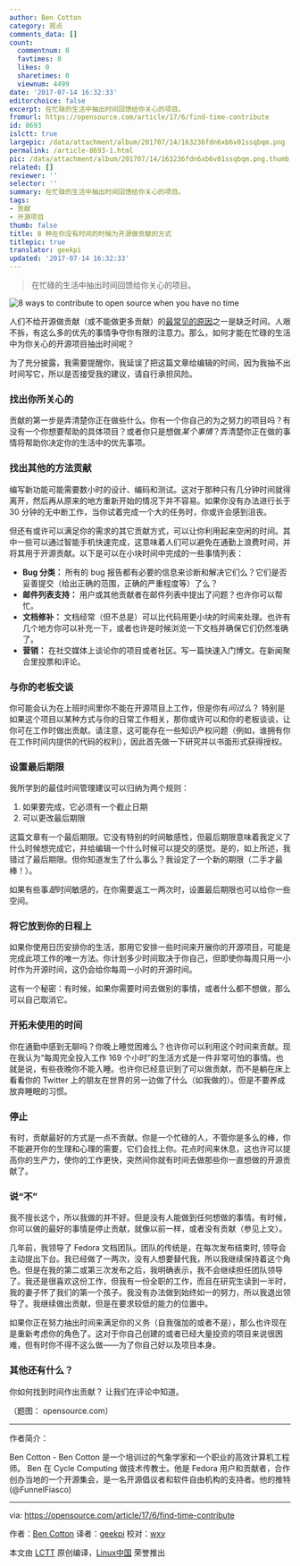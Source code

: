 ```yaml
---
author: Ben Cotton
category: 观点
comments_data: []
count:
  commentnum: 0
  favtimes: 0
  likes: 0
  sharetimes: 0
  viewnum: 4499
date: '2017-07-14 16:32:33'
editorchoice: false
excerpt: 在忙碌的生活中抽出时间回馈给你关心的项目。
fromurl: https://opensource.com/article/17/6/find-time-contribute
id: 8693
islctt: true
largepic: /data/attachment/album/201707/14/163236fdn6xb6v01ssqbqm.png
permalink: /article-8693-1.html
pic: /data/attachment/album/201707/14/163236fdn6xb6v01ssqbqm.png.thumb.jpg
related: []
reviewer: ''
selector: ''
summary: 在忙碌的生活中抽出时间回馈给你关心的项目。
tags:
- 贡献
- 开源项目
thumb: false
title: 8 种在你没有时间的时候为开源做贡献的方式
titlepic: true
translator: geekpi
updated: '2017-07-14 16:32:33'
---
```



> 
> 在忙碌的生活中抽出时间回馈给你关心的项目。
> 
> 
> 


![8 ways to contribute to open source when you have no time](/data/attachment/album/201707/14/163236fdn6xb6v01ssqbqm.png "8 ways to contribute to open source when you have no time")


人们不给开源做贡献（或不能做更多贡献）的[最常见的原因](http://naramore.net/blog/why-people-don-t-contribute-to-os-projects-and-what-we-can-do-about-it)之一是缺乏时间。人艰不拆，有这么多的优先的事情争夺你有限的注意力。那么，如何才能在忙碌的生活中为你关心的开源项目抽出时间呢？


为了充分披露，我需要提醒你，我延误了把这篇文章给编辑的时间，因为我抽不出时间写它，所以是否接受我的建议，请自行承担风险。


### 找出你所关心的


贡献的第一步是弄清楚你正在做些什么。你有一个你自己的为之努力的项目吗？有没有一个你想要帮助的具体项目？或者你只是想做*某个事情*？弄清楚你正在做的事情将帮助你决定你的生活中的优先事项。


### 找出其他的方法贡献


编写新功能可能需要数小时的设计、编码和测试。这对于那种只有几分钟时间就得离开，然后再从原来的地方重新开始的情况下并不容易。如果你没有办法进行长于 30 分钟的无中断工作，当你试着完成一个大的任务时，你或许会感到沮丧。


但还有或许可以满足你的需求的其它贡献方式，可以让你利用起来空闲的时间。其中一些可以通过智能手机快速完成，这意味着人们可以避免在通勤上浪费时间，并将其用于开源贡献。以下是可以在小块时间中完成的一些事情列表：


* **Bug 分类：** 所有的 bug 报告都有必要的信息来诊断和解决它们么？它们是否妥善提交（给出正确的范围，正确的严重程度等）了么？
* **邮件列表支持：** 用户或其他贡献者在邮件列表中提出了问题？也许你可以帮忙。
* **文档修补：** 文档经常（但不总是）可以比代码用更小块的时间来处理。也许有几个地方你可以补充一下，或者也许是时候浏览一下文档并确保它们仍然准确了。
* **营销：** 在社交媒体上谈论你的项目或者社区。写一篇快速入门博文。在新闻聚合里投票和评论。


### 与你的老板交谈


你可能会认为在上班时间里你不能在开源项目上工作，但是你有*问过么*？ 特别是如果这个项目以某种方式与你的日常工作相关，那你或许可以和你的老板谈谈，让你可在工作时做出贡献。请注意，这可能存在一些知识产权问题（例如，谁拥有你在工作时间内提供的代码的权利），因此首先做一下研究并以书面形式获得授权。


### 设置最后期限


我所学到的最佳时间管理建议可以归纳为两个规则：


1. 如果要完成，它必须有一个截止日期
2. 可以更改最后期限


这篇文章有一个最后期限。它没有特别的时间敏感性，但最后期限意味着我定义了什么时候想完成它，并给编辑一个什么时候可以提交的感觉。是的，如上所述，我错过了最后期限。但你知道发生了什么事么？我设定了一个新的期限（二手才最棒！）。


如果有些事*是*时间敏感的，在你需要返工一两次时，设置最后期限也可以给你一些空间。


### 将它放到你的日程上


如果你使用日历安排你的生活，那用它安排一些时间来开展你的开源项目，可能是完成此项工作的唯一方法。你计划多少时间取决于你自己，但即使你每周只用一小时作为开源时间，这仍会给你每周一小时的开源时间。


这有一个秘密：有时候，如果你需要时间去做别的事情，或者什么都不想做，那么可以自己取消它。


### 开拓未使用的时间


你在通勤中感到无聊吗？你晚上睡觉困难么？也许你可以利用这个时间来贡献。现在我认为“每周完全投入工作 169 个小时”的生活方式是一件非常可怕的事情。也就是说，有些夜晚你不能入睡。也许你已经意识到了可以做贡献，而不是躺在床上看看你的 Twitter 上的朋友在世界的另一边做了什么（如我做的）。但是不要养成放弃睡眠的习惯。


### 停止


有时，贡献最好的方式是一点不贡献。你是一个忙碌的人，不管你是多么的棒，你不能避开你的生理和心理的需要，它们会找上你。花点时间来休息，这也许可以提高你的生产力，使你的工作更快，突然间你就有时间去做那些你一直想做的开源贡献了。


### 说“不”


我不擅长这个，所以我做的并不好。但是没有人能做到任何想做的事情。有时候，你可以做的最好的事情是停止贡献，就像以前一样，或者没有贡献（参见上文）。


几年前，我领导了 Fedora 文档团队。团队的传统是，在每次发布结束时, 领导会主动提出下台。我已经做了一两次，没有人想要替代我，所以我继续保持着这个角色。但是在我的第二或第三次发布之后，我明确表示，我不会继续担任团队领导了。我还是很喜欢这份工作，但我有一份全职的工作，而且在研究生读到一半时，我的妻子怀了我们的第一个孩子。我没有办法做到始终如一的努力，所以我退出领导了。我继续做出贡献，但是在要求较低的能力的位置中。


如果你正在努力抽出时间来满足你的义务（自我强加的或者不是），那么也许现在是重新考虑你的角色了。这对于你自己创建的或者已经大量投资的项目来说很困难，但有时你不得不这么做——为了你自己好以及项目本身。


### 其他还有什么？


你如何找到时间作出贡献？ 让我们在评论中知道。


（题图： opensource.com）




---


作者简介：


Ben Cotton - Ben Cotton 是一个培训过的气象学家和一个职业的高效计算机工程师。 Ben 在 Cycle Computing 做技术传教士。他是 Fedora 用户和贡献者，合作创办当地的一个开源集会，是一名开源倡议者和软件自由机构的支持者。他的推特 (@FunnelFiasco)




---


via: <https://opensource.com/article/17/6/find-time-contribute>


作者：[Ben Cotton](https://opensource.com/users/bcotton) 译者：[geekpi](https://github.com/geekpi) 校对：[wxy](https://github.com/wxy)


本文由 [LCTT](https://github.com/LCTT/TranslateProject) 原创编译，[Linux中国](https://linux.cn/) 荣誉推出